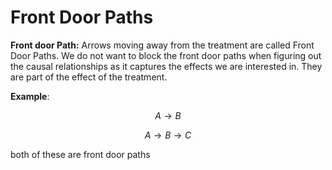 # Front Door Paths

**Front door Path:** Arrows moving away from the treatment are called Front Door Paths. We do not want to block the front door paths when figuring out the causal relationships as it captures the effects we are interested in. They are part of the effect of the treatment.  

**Example**:

$$
A \rightarrow B
$$

$$
A \rightarrow B \rightarrow C
$$

both of these are front door paths

